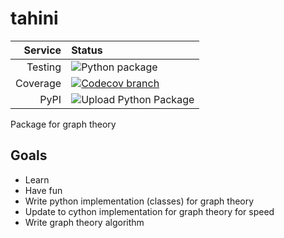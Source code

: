 # tahini

|Service|Status|
| -------------: | :---- |
| Testing        | ![Python package](https://github.com/tahini-dev/tahini/workflows/Python%20package/badge.svg) |
| Coverage       | [![Codecov branch](https://img.shields.io/codecov/c/github/tahini-dev/tahini/master.svg)](https://codecov.io/gh/tahini-dev/tahini) |
| PyPI           | ![Upload Python Package](https://github.com/tahini-dev/tahini/workflows/Upload%20Python%20Package/badge.svg) |

Package for graph theory

## Goals

- Learn
- Have fun
- Write python implementation (classes) for graph theory
- Update to cython implementation for graph theory for speed
- Write graph theory algorithm